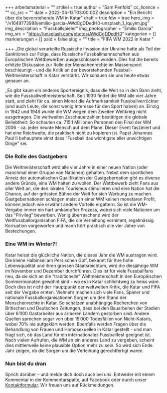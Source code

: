 +++
arbeitsmaterial = ""
artikel = true
author = "Sam Penfold"
cc_licence = ""
cc_src = ""
date = 2022-04-13T03:00:00Z
description = "Ein Bericht über die bevorstehende WM in Katar"
draft = true
fdw = true
hero_img = "/v1649773988/emilio-garcia-AWdCgDDedH0-unsplash_1_lquyim.jpg"
img_description = "Fussballspieler"
img_photographer = "Emilio Garcia"
img_src = "https://unsplash.com/photos/AWdCgDDedH0"
kategorien = []
markierungen = []
paid = false
slug = ""
title = "FIFA WM 2022 in Katar "

+++
_Die global verurteilte Russische Invasion der Ukraine hatte als Teil der Sanktionen zur Folge, dass Russische Fussballmannschaften aus Europäischen Wettbewerben ausgeschlossen wurden. Dies hat die bereits erhitzte Diskussion zur Rolle der Menschenrechte im Massensport beschleunigt - und die Kritik an der bevorstehenden Fussball-Weltmeisterschaft in Katar verstärkt. Wir schauen sie uns heute etwas genauer an.

_Es gibt kaum ein anderes Sportereignis, dass die Welt so in den Bann zieht, wie die Fussballweltmeisterschaft. Seit 1930 findet die WM alle vier Jahre statt, und zieht für ca. einen Monat die Aufmerksamkeit Fussballverrückter (und auch Leute, die sonst wenig Interesse für den Sport haben) an. Einzig in 1942 und 1946 wurde die WM wegen dem Zweiten Weltkrieg nicht ausgetragen. Die weltweiten Zuschauerzahlen bestätigen die globale Beliebtheit: So schauten ca. 715.1 Millionen Personen den Final der WM 2006 - ca. jeder neunte Mensch auf dem Plane. Dieser Event fasziniert und hat eine Reichweite, die praktisch nicht zu kopieren ist. Papst Johannes Paul II behauptete einst dass “Fussball das wichtigste aller unwichtigen Dinge” sei.

### Die Rolle des Gastgebers

Die Weltmeisterschaft wird alle vier Jahre in einer neuen Nation (oder manchmal einer Gruppe von Nationen) gehalten. Nebst dem sportlichen Anreiz der automatischen Qualifikation der Gastgebernation gibt es diverse andere Gründe, eine WM halten zu wollen. Der Wettbewerb zieht Fans aus aller Welt an, die den lokalen Tourismus stimulieren und eine Nation hat die Chance, auf der grössten Bühne der Welt für sich Werbung zu machen. Gastgebernationen schlagen meist an einer WM keinen monetären Profit, können jedoch wie erwähnt andere Vorteile ergattern. So ist die WM-Vergabe immer ein hart umkämpfter Prozess, wobei sich viele Nationen um das “Privileg” bewerben. Wenig überraschend wird der Weltfussballorganisation FIFA, die die Verleihung vornimmt, regelmässig Korruption vorgeworfen und mann hört praktisch alle vier Jahre von Bestechungen.

### Eine WM im Winter?!

Katar heisst die glückliche Nation, die dieses Jahr die WM austragen wird. Die kleine Halbinsel am Persischen Golf, bekannt für ihre hohe Lebensqualität und ihren grossen Staatsreichtum, wird die diesjährige WM im November und Dezember durchführen. Dies ist für viele Fussballfans neu, da sie sich an die “traditionelle” Weltmeisterschaft in den Europäischen Sommermonaten gewöhnt sind - wo es in Katar schlichtweg zu heiss wäre. Doch dies ist nicht der Hauptpunkt der weltweiten Kritik, die Katar und FIFA seit der Vergabe ernten. Vielmehr machen sich viele Fans, Spieler und nationale Fussballorganisationen Sorgen um den Stand der Menschenrechte in Katar. So schätzen unabhängige Recherchen von Britischen und Deutschen Zeitungen, dass bei den Bauarbeiten der Stadien über 6’000 Gastarbeiter aus ärmeren Ländern gestorben sind. Andere Quellen sprechen sogar von über 15’000 Todesfällen von Nicht-Kataris, wobei 70% nie aufgeklärt werden. Ebenfalls werden Fragen über die Behandlung von Frauen und Homosexuellen in Katar gestellt - und man fragt sich, ob das Land für ein internationales Fussballfest geeignet ist. Nach vielen Aufrufen, die WM an ein anderes Land zu vergeben, scheint dies mittlerweile keine plausible Option mehr zu sein. So wird sich Ende Jahr zeigen, ob die Sorgen um die Verleihung gerechtfertigt waren.

### Nun bist du dran

Sprich darüber – und melde dich doch auch bei uns. Entweder mit einem Kommentar in der Kommentarspalte, auf Facebook oder durch unser [Kontaktformular](https://www.chinderzytig.ch/kontakt/). Wir freuen uns auf Rückmeldungen.